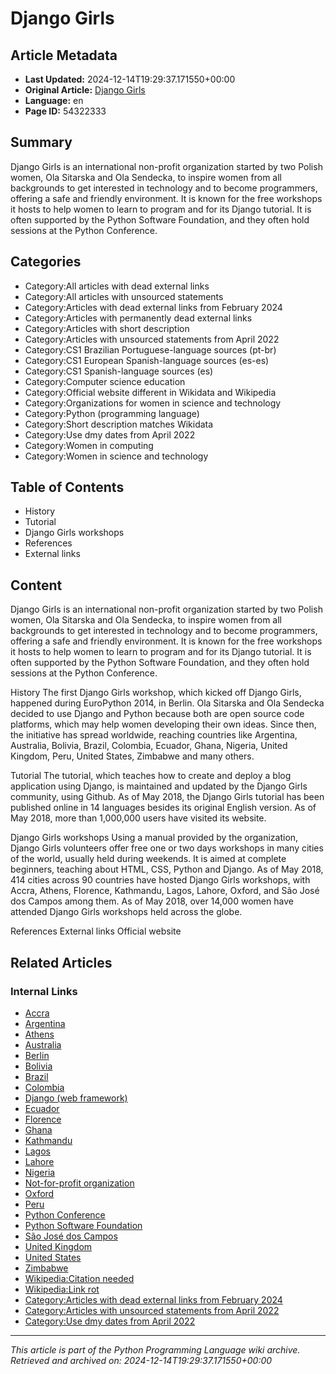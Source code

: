 # Django Girls

## Article Metadata

- **Last Updated:** 2024-12-14T19:29:37.171550+00:00
- **Original Article:** [Django Girls](https://en.wikipedia.org/wiki/Django_Girls)
- **Language:** en
- **Page ID:** 54322333

## Summary

Django Girls is an international non-profit organization started by two Polish women, Ola Sitarska and Ola Sendecka, to inspire women from all backgrounds to get interested in technology and to become programmers, offering a safe and friendly environment. It is known for the free workshops it hosts to help women to learn to program and for its Django tutorial. It is often supported by the Python Software Foundation, and they often hold sessions at the Python Conference.

## Categories

- Category:All articles with dead external links
- Category:All articles with unsourced statements
- Category:Articles with dead external links from February 2024
- Category:Articles with permanently dead external links
- Category:Articles with short description
- Category:Articles with unsourced statements from April 2022
- Category:CS1 Brazilian Portuguese-language sources (pt-br)
- Category:CS1 European Spanish-language sources (es-es)
- Category:CS1 Spanish-language sources (es)
- Category:Computer science education
- Category:Official website different in Wikidata and Wikipedia
- Category:Organizations for women in science and technology
- Category:Python (programming language)
- Category:Short description matches Wikidata
- Category:Use dmy dates from April 2022
- Category:Women in computing
- Category:Women in science and technology

## Table of Contents

- History
- Tutorial
- Django Girls workshops
- References
- External links

## Content

Django Girls is an international non-profit organization started by two Polish women, Ola Sitarska and Ola Sendecka, to inspire women from all backgrounds to get interested in technology and to become programmers, offering a safe and friendly environment. It is known for the free workshops it hosts to help women to learn to program and for its Django tutorial. It is often supported by the Python Software Foundation, and they often hold sessions at the Python Conference.

History
The first Django Girls workshop, which kicked off Django Girls, happened during EuroPython 2014, in Berlin.  Ola Sitarska and Ola Sendecka decided to use Django and Python because both are open source code platforms, which may help women developing their own ideas. Since then, the initiative has spread worldwide, reaching countries like Argentina, Australia, Bolivia, Brazil, Colombia, Ecuador, Ghana, Nigeria, United Kingdom, Peru, United States, Zimbabwe and many others.

Tutorial
The tutorial, which teaches how to create and deploy a blog application using Django, is maintained and updated by the Django Girls community, using  Github. As of May 2018, the Django Girls tutorial has been published online in 14 languages besides its original English version. As of May 2018, more than 1,000,000 users have visited its website.

Django Girls workshops
Using a manual provided by the organization, Django Girls volunteers offer free one or two days workshops in many cities of the world, usually held during weekends. It is aimed at complete beginners, teaching about HTML, CSS, Python and Django. As of May 2018, 414 cities across 90 countries have hosted Django Girls workshops, with Accra, Athens, Florence, Kathmandu, Lagos, Lahore, Oxford, and São José dos Campos among them. As of May 2018, over 14,000 women have attended Django Girls workshops held across the globe.

References
External links
Official website

## Related Articles

### Internal Links

- [Accra](https://en.wikipedia.org/wiki/Accra)
- [Argentina](https://en.wikipedia.org/wiki/Argentina)
- [Athens](https://en.wikipedia.org/wiki/Athens)
- [Australia](https://en.wikipedia.org/wiki/Australia)
- [Berlin](https://en.wikipedia.org/wiki/Berlin)
- [Bolivia](https://en.wikipedia.org/wiki/Bolivia)
- [Brazil](https://en.wikipedia.org/wiki/Brazil)
- [Colombia](https://en.wikipedia.org/wiki/Colombia)
- [Django (web framework)](https://en.wikipedia.org/wiki/Django_(web_framework))
- [Ecuador](https://en.wikipedia.org/wiki/Ecuador)
- [Florence](https://en.wikipedia.org/wiki/Florence)
- [Ghana](https://en.wikipedia.org/wiki/Ghana)
- [Kathmandu](https://en.wikipedia.org/wiki/Kathmandu)
- [Lagos](https://en.wikipedia.org/wiki/Lagos)
- [Lahore](https://en.wikipedia.org/wiki/Lahore)
- [Nigeria](https://en.wikipedia.org/wiki/Nigeria)
- [Not-for-profit organization](https://en.wikipedia.org/wiki/Not-for-profit_organization)
- [Oxford](https://en.wikipedia.org/wiki/Oxford)
- [Peru](https://en.wikipedia.org/wiki/Peru)
- [Python Conference](https://en.wikipedia.org/wiki/Python_Conference)
- [Python Software Foundation](https://en.wikipedia.org/wiki/Python_Software_Foundation)
- [São José dos Campos](https://en.wikipedia.org/wiki/S%C3%A3o_Jos%C3%A9_dos_Campos)
- [United Kingdom](https://en.wikipedia.org/wiki/United_Kingdom)
- [United States](https://en.wikipedia.org/wiki/United_States)
- [Zimbabwe](https://en.wikipedia.org/wiki/Zimbabwe)
- [Wikipedia:Citation needed](https://en.wikipedia.org/wiki/Wikipedia:Citation_needed)
- [Wikipedia:Link rot](https://en.wikipedia.org/wiki/Wikipedia:Link_rot)
- [Category:Articles with dead external links from February 2024](https://en.wikipedia.org/wiki/Category:Articles_with_dead_external_links_from_February_2024)
- [Category:Articles with unsourced statements from April 2022](https://en.wikipedia.org/wiki/Category:Articles_with_unsourced_statements_from_April_2022)
- [Category:Use dmy dates from April 2022](https://en.wikipedia.org/wiki/Category:Use_dmy_dates_from_April_2022)

---
_This article is part of the Python Programming Language wiki archive._
_Retrieved and archived on: 2024-12-14T19:29:37.171550+00:00_